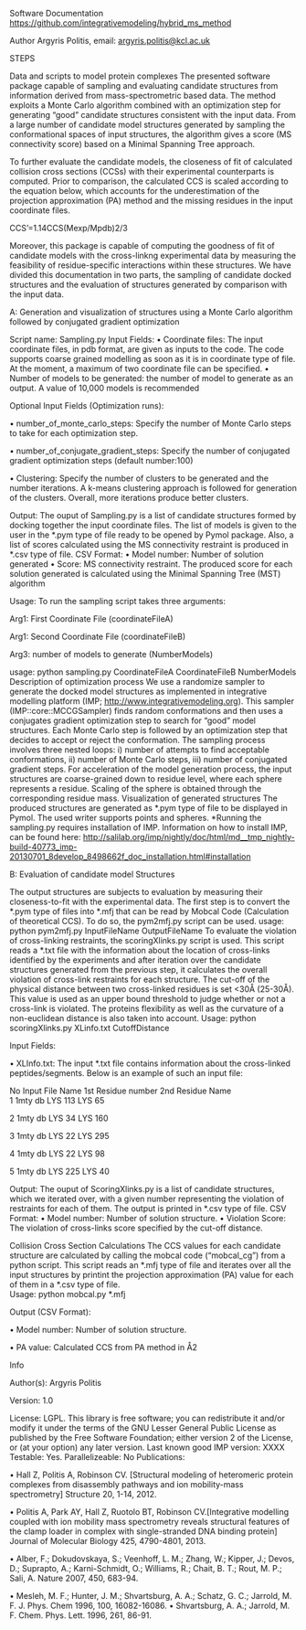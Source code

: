 Software Documentation
https://github.com/integrativemodeling/hybrid_ms_method

Author Argyris Politis, 
email: argyris.politis@kcl.ac.uk

STEPS

Data and scripts to model protein complexes
The presented software package capable of sampling and evaluating candidate structures from information derived from mass-spectrometric based data. The method exploits a Monte Carlo algorithm combined with an optimization step for generating “good” candidate structures consistent with the input data.  From a large number of candidate model structures generated by sampling the conformational spaces of input structures, the algorithm gives a score (MS connectivity score) based on a Minimal Spanning Tree approach.

To further evaluate the candidate models, the closeness of fit of calculated collision cross sections (CCSs) with their experimental counterparts is computed. Prior to comparison, the calculated CCS is scaled according to the equation below, which accounts for the underestimation of the projection approximation (PA) method and the missing residues in the input coordinate files.

CCS’=1.14CCS(Mexp/Mpdb)2/3

Moreover, this package is capable of computing the goodness of fit of candidate models with the cross-linkng experimental data by measuring the feasibility of residue-specific interactions within these structures. We have divided this documentation in two parts, the sampling of candidate docked structures and the evaluation of structures generated by comparison with the input data.

A: Generation and visualization of structures using a Monte Carlo algorithm followed by conjugated gradient optimization

Script name: Sampling.py
Input Fields:
•	Coordinate files: The input coordinate files, in pdb format, are given as inputs to the code. The code supports coarse grained modelling as soon as it is in coordinate type of file. At the moment, a maximum of two coordinate file can be specified.
•	Number of models to be generated: the number of model to generate as an output. A value of 10,000 models is recommended

Optional Input Fields (Optimization runs):

•	number_of_monte_carlo_steps:  Specify the number of Monte Carlo steps to take for each optimization step.

•	number_of_conjugate_gradient_steps: Specify the number of conjugated gradient optimization steps (default number:100)

•	Clustering: Specify the number of clusters to be generated and the number iterations. A k-means clustering approach is followed for generation of the clusters. Overall, more iterations produce better clusters.

Output:
The ouput of Sampling.py is a list of candidate structures formed by docking together the input coordinate files. The list of models is given to the user in the *.pym type of file ready to be opened by Pymol package. Also, a list of scores calculated using the MS connectivity restraint is produced in *.csv type of file.
CSV Format:
•	Model number: Number of solution generated
•	Score: MS connectivity restraint. The produced score for each solution generated is calculated using the Minimal Spanning Tree (MST) algorithm

Usage:  To run the sampling script takes three arguments:

Arg1: First Coordinate File (coordinateFileA)

Arg1: Second Coordinate File (coordinateFileB)

Arg3: number of models to generate (NumberModels)

usage: python sampling.py  CoordinateFileA  CoordinateFileB  NumberModels
Description of optimization process
We use a randomize sampler to generate the docked model structures as implemented in integrative modelling platform (IMP; http://www.integrativemodeling.org). This sampler (IMP::core::MCCGSampler) finds random conformations and then uses a conjugates gradient optimization step to search for “good” model structures. Each Monte Carlo step is followed by an optimization step that decides to accept or reject the conformation. The sampling process involves three nested loops: 
i) number of attempts to find acceptable conformations, 
ii) number of Monte Carlo steps, 
iii) number of conjugated gradient steps. For acceleration of the model generation process, the input structures are coarse-grained down to residue level, where each sphere represents a residue. Scaling of the sphere is obtained through the corresponding residue mass.
Visualization of generated structures
The produced structures are generated as *.pym type of file to be displayed in Pymol. The used writer supports points and spheres.
*Running the sampling.py requires installation of IMP. Information on how to install IMP, can be found here:
http://salilab.org/imp/nightly/doc/html/md__tmp_nightly-build-40773_imp-20130701_8develop_8498662f_doc_installation.html#installation

B: Evaluation of candidate model Structures

The output structures are subjects to evaluation by measuring their closeness-to-fit with the experimental data. The first step is to convert the *.pym type of files into *.mfj that can be read by Mobcal Code (Calculation of theoretical CCS). To do so, the pym2mfj.py script can be used. 
usage: python pym2mfj.py InputFileName OutputFileName
To evaluate the violation of cross-linking restraints, the scoringXlinks.py script is used. This script reads a *.txt file with the information about the location of cross-links identified by the experiments and after iteration over the candidate structures generated from the previous step, it calculates the overall violation of cross-link restraints for each structure. The cut-off of the physical distance between two cross-linked residues is set <30Å (25-30Å). This value is used as an upper bound threshold to judge whether or not a cross-link is violated. The proteins flexibility as well as the curvature of a non-euclidean distance is also taken into account. 
Usage: python scoringXlinks.py  XLinfo.txt CutoffDistance

Input Fields:

•	XLInfo.txt: The input *.txt file contains information about the cross-linked peptides/segments. 
Below is an example of such an input file:

No	Input File Name 1st Residue number	2nd Residue Name	
1	  	1mty		db					LYS	113	            LYS	65

2			1mty		db					LYS	34	            LYS	160

3			1mty		db					LYS	22	            LYS	295

4			1mty		db					LYS	22	            LYS	98

5			1mty		db					LYS	225	            LYS	40


Output:
The ouput of ScoringXlinks.py is a list of candidate structures, which we iterated over, with a given number representing the violation of restraints for each of them. The output is printed in *.csv type of file.
CSV Format:
•	Model number: Number of solution structure.
•	Violation Score: The violation of cross-links score specified by the cut-off distance.

Collision Cross Section Calculations
The CCS values for each candidate structure are calculated by calling the mobcal code (“mobcal_cg”) from a python script. This script reads an *.mfj type of file and iterates over all the input structures by printint the projection approximation (PA) value for each of them in a *.csv type of file.  
Usage: python mobcal.py *.mfj

Output (CSV Format):

•	Model number: Number of solution structure.

•	PA value: Calculated CCS from PA method in Å2

Info

Author(s): Argyris Politis

Version: 1.0

License: LGPL. This library is free software; you can redistribute it and/or modify it under the terms of the GNU Lesser General Public License as published by the Free Software Foundation; either version 2 of the License, or (at your option) any later version.
Last known good IMP version: XXXX
Testable: Yes.
Parallelizeable: No
Publications:

•	Hall Z, Politis A, Robinson CV. [Structural modeling of heteromeric protein complexes from disassembly pathways and ion mobility-mass spectrometry] Structure 20, 1-14, 2012.

•	Politis A, Park AY, Hall Z, Ruotolo BT, Robinson CV.[Integrative modelling coupled with ion mobility mass spectrometry reveals structural features of the clamp loader in complex with single-stranded DNA binding protein] Journal of Molecular Biology 425, 4790-4801, 2013.

•	Alber, F.; Dokudovskaya, S.; Veenhoff, L. M.; Zhang, W.; Kipper, J.; Devos, D.; Suprapto, A.; Karni-Schmidt, O.; Williams, R.; Chait, B. T.; Rout, M. P.; Sali, A. Nature 2007, 450, 683-94.

•	Mesleh, M. F.; Hunter, J. M.; Shvartsburg, A. A.; Schatz, G. C.; Jarrold, M. F. J. Phys. Chem 1996, 100, 16082-16086.
•	Shvartsburg, A. A.; Jarrold, M. F. Chem. Phys. Lett. 1996, 261, 86-91.



